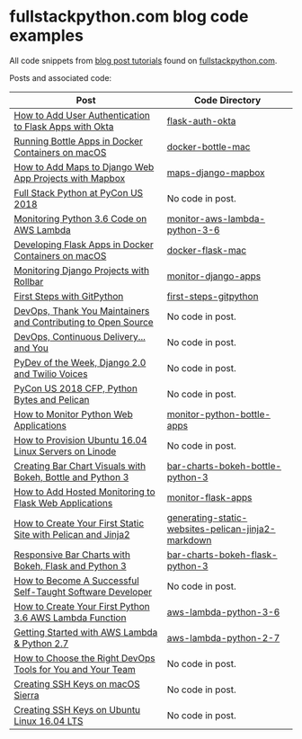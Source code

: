 # fullstackpython.com blog code examples
All code snippets from 
[blog post tutorials](https://www.fullstackpython.com/blog.html) 
found on [fullstackpython.com](https://www.fullstackpython.com/).

Posts and associated code:

|Post|Code Directory|
|---|---|
|[How to Add User Authentication to Flask Apps with Okta](https://www.fullstackpython.com/blog/add-user-authentication-flask-apps-okta.html)|[flask-auth-okta](./flask-auth-okta)|
|[Running Bottle Apps in Docker Containers on macOS](https://www.fullstackpython.com/blog/first-steps-bottle-web-apps-docker-containers.html)|[docker-bottle-mac](./docker-bottle-mac)|
|[How to Add Maps to Django Web App Projects with Mapbox](https://www.fullstackpython.com/blog/maps-django-web-applications-projects-mapbox.html)|[maps-django-mapbox](./maps-django-mapbox)|
|[Full Stack Python at PyCon US 2018](https://www.fullstackpython.com/blog/full-stack-python-pycon-us-2018.html)|No code in post.|
|[Monitoring Python 3.6 Code on AWS Lambda](https://www.fullstackpython.com/blog/monitor-python-3-6-example-code-aws-lambda-rollbar.html)|[monitor-aws-lambda-python-3-6](./monitor-aws-lambda-python-3-6)|
|[Developing Flask Apps in Docker Containers on macOS](https://www.fullstackpython.com/blog/develop-flask-web-apps-docker-containers-macos.html)|[docker-flask-mac](./docker-flask-mac)|
|[Monitoring Django Projects with Rollbar](https://www.fullstackpython.com/blog/monitor-django-projects-web-apps-rollbar.html)|[monitor-django-apps](./monitor-django-apps)|
|[First Steps with GitPython](https://www.fullstackpython.com/blog/first-steps-gitpython.html)|[first-steps-gitpython](./first-steps-gitpython)|
|[DevOps, Thank You Maintainers and Contributing to Open Source](https://www.fullstackpython.com/blog/devops-python-maintaining-contributing-open-source.html)|No code in post.|
|[DevOps, Continuous Delivery... and You](https://www.fullstackpython.com/blog/devops-continuous-delivery-you.html)|No code in post.|
|[PyDev of the Week, Django 2.0 and Twilio Voices](https://www.fullstackpython.com/blog/pydev-week-django-2-twilio-voices.html)|No code in post.|
|[PyCon US 2018 CFP, Python Bytes and Pelican](https://www.fullstackpython.com/blog/pycon-us-2018-cfp-python-bytes-pelican.html)|No code in post.|
|[How to Monitor Python Web Applications](https://www.fullstackpython.com/blog/monitor-python-web-applications.html)|[monitor-python-bottle-apps](https://github.com/fullstackpython/blog-code-examples/tree/master/monitor-python-bottle-apps)|
|[How to Provision Ubuntu 16.04 Linux Servers on Linode](https://www.fullstackpython.com/blog/provision-ubuntu-linux-servers-linode.html)|No code in post.|
|[Creating Bar Chart Visuals with Bokeh, Bottle and Python 3](https://www.fullstackpython.com/blog/python-bottle-bokeh-bar-charts.html)|[bar-charts-bokeh-bottle-python-3](https://github.com/fullstackpython/blog-code-examples/tree/master/bar-charts-bokeh-bottle-python-3)|
|[How to Add Hosted Monitoring to Flask Web Applications](https://www.fullstackpython.com/blog/hosted-monitoring-flask-web-apps.html)|[monitor-flask-apps](https://github.com/fullstackpython/blog-code-examples/tree/master/monitor-flask-apps)|
|[How to Create Your First Static Site with Pelican and Jinja2](https://www.fullstackpython.com/blog/generating-static-websites-pelican-jinja2-markdown.html)|[generating-static-websites-pelican-jinja2-markdown](https://github.com/fullstackpython/blog-code-examples/tree/master/generating-static-websites-pelican-jinja2-markdown)|
|[Responsive Bar Charts with Bokeh, Flask and Python 3](https://www.fullstackpython.com/blog/responsive-bar-charts-bokeh-flask-python-3.html)|[bar-charts-bokeh-flask-python-3](https://github.com/fullstackpython/blog-code-examples/tree/master/bar-charts-bokeh-flask-python-3)|
|[How to Become A Successful Self-Taught Software Developer](https://www.fullstackpython.com/blog/become-successful-self-taught-software-developer.html)|No code in post.|
|[How to Create Your First Python 3.6 AWS Lambda Function](https://www.fullstackpython.com/blog/aws-lambda-python-3-6.html)|[aws-lambda-python-3-6](https://github.com/fullstackpython/blog-code-examples/tree/master/aws-lambda-python-3-6)|
|[Getting Started with AWS Lambda & Python 2.7](https://www.fullstackpython.com/blog/aws-lambda-python-2-7.html)|[aws-lambda-python-2-7](https://github.com/fullstackpython/blog-code-examples/tree/master/aws-lambda-python-2-7)|
|[How to Choose the Right DevOps Tools for You and Your Team](https://www.fullstackpython.com/blog/choose-right-devops-tools.html)|No code in post.|
|[Creating SSH Keys on macOS Sierra](https://www.fullstackpython.com/blog/ssh-keys-macos-sierra.html)|No code in post.|
|[Creating SSH Keys on Ubuntu Linux 16.04 LTS](https://www.fullstackpython.com/blog/ssh-keys-ubuntu-linux.html)|No code in post.|

